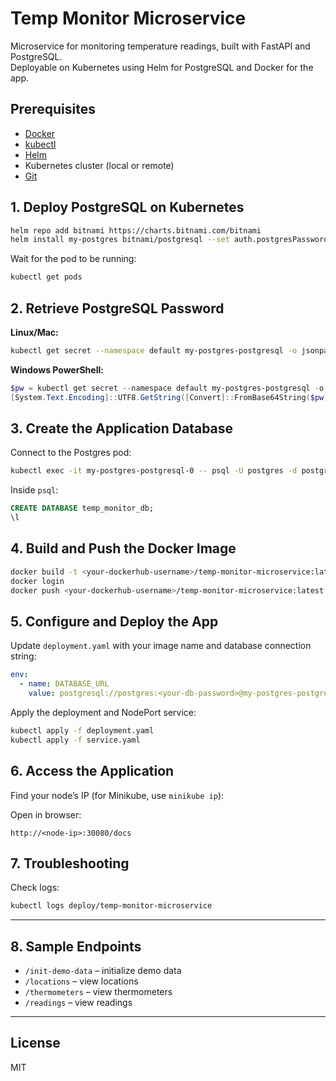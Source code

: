 # Temp Monitor Microservice

Microservice for monitoring temperature readings, built with FastAPI and PostgreSQL.  
Deployable on Kubernetes using Helm for PostgreSQL and Docker for the app.

## Prerequisites

- [Docker](https://docs.docker.com/get-docker/)
- [kubectl](https://kubernetes.io/docs/tasks/tools/)
- [Helm](https://helm.sh/)
- Kubernetes cluster (local or remote)
- [Git](https://git-scm.com/)

## 1. Deploy PostgreSQL on Kubernetes

```sh
helm repo add bitnami https://charts.bitnami.com/bitnami
helm install my-postgres bitnami/postgresql --set auth.postgresPassword=secret
```

Wait for the pod to be running:
```sh
kubectl get pods
```

## 2. Retrieve PostgreSQL Password

**Linux/Mac:**
```sh
kubectl get secret --namespace default my-postgres-postgresql -o jsonpath="{.data.postgres-password}" | base64 -d
```

**Windows PowerShell:**
```powershell
$pw = kubectl get secret --namespace default my-postgres-postgresql -o jsonpath="{.data.postgres-password}"
[System.Text.Encoding]::UTF8.GetString([Convert]::FromBase64String($pw))
```

## 3. Create the Application Database

Connect to the Postgres pod:
```sh
kubectl exec -it my-postgres-postgresql-0 -- psql -U postgres -d postgres
```

Inside `psql`:
```sql
CREATE DATABASE temp_monitor_db;
\l
```

## 4. Build and Push the Docker Image

```sh
docker build -t <your-dockerhub-username>/temp-monitor-microservice:latest .
docker login
docker push <your-dockerhub-username>/temp-monitor-microservice:latest
```

## 5. Configure and Deploy the App

Update `deployment.yaml` with your image name and database connection string:

```yaml
env:
  - name: DATABASE_URL
    value: postgresql://postgres:<your-db-password>@my-postgres-postgresql.default.svc.cluster.local:5432/temp_monitor_db
```

Apply the deployment and NodePort service:

```sh
kubectl apply -f deployment.yaml
kubectl apply -f service.yaml
```

## 6. Access the Application

Find your node’s IP (for Minikube, use `minikube ip`):

Open in browser:
```
http://<node-ip>:30080/docs
```

## 7. Troubleshooting

Check logs:
```sh
kubectl logs deploy/temp-monitor-microservice
```

---

## 8. Sample Endpoints

- `/init-demo-data` – initialize demo data
- `/locations` – view locations
- `/thermometers` – view thermometers
- `/readings` – view readings

---

## License

MIT